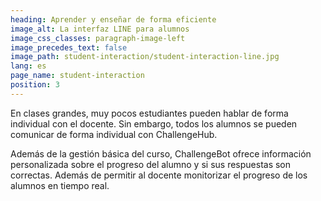 ```yaml
---
heading: Aprender y enseñar de forma eficiente
image_alt: La interfaz LINE para alumnos
image_css_classes: paragraph-image-left
image_precedes_text: false
image_path: student-interaction/student-interaction-line.jpg
lang: es
page_name: student-interaction
position: 3
---
```


En clases grandes, muy pocos estudiantes pueden hablar de forma individual con el docente. Sin embargo, todos los alumnos se pueden comunicar de forma individual con ChallengeHub.

Además de la gestión básica del curso, ChallengeBot ofrece información personalizada sobre el progreso del alumno y si sus respuestas son correctas. Además de permitir al docente monitorizar el progreso de los alumnos en tiempo real.

